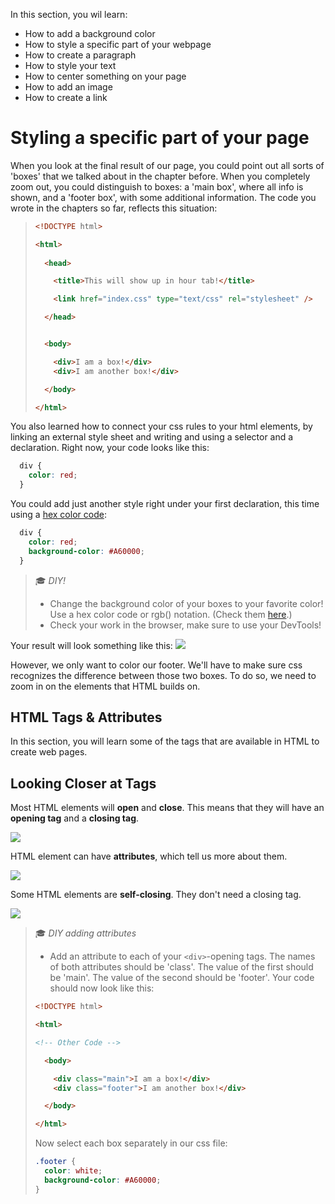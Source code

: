 In this section, you wil learn:

* How to add a background color
* How to style a specific part of your webpage
* How to create a paragraph
* How to style your text
* How to center something on your page
* How to add an image
* How to create a link

# Styling a specific part of your page
When you look at the final result of our page, you could point out all sorts of 'boxes' that we talked about in the chapter before. When you completely zoom out, you could distinguish to boxes: a 'main box', where all info is shown, and a 'footer box', with some additional information.
The code you wrote in the chapters so far, reflects this situation:

> ```html
> <!DOCTYPE html>
>
> <html>
>  
>   <head>
>
>     <title>This will show up in hour tab!</title>
>
>     <link href="index.css" type="text/css" rel="stylesheet" />
>
>   </head>
>
>
>   <body>
>
>     <div>I am a box!</div>
>     <div>I am another box!</div>
>
>   </body>
>
> </html>
> ```

You also learned how to connect your css rules to your html elements, by linking an external style sheet and writing and using a selector and a declaration. Right now, your code looks like this:

```css
  div {
    color: red;
  }
```

You could add just another style right under your first declaration, this time using a [hex color code](https://htmlcolorcodes.com/):

```css
  div {
    color: red;
    background-color: #A60000;
  }
```
> 🎓 _DIY!_
> * Change the background color of your boxes to your favorite color! Use a hex color code or rgb() notation. (Check them [here](https://htmlcolorcodes.com/).)
> * Check your work in the browser, make sure to use your DevTools!

Your result will look something like this: ![](https://cd.sseu.re/This_will_show_up_in_hour_tab__2018-09-04_14-57-31.png)

However, we only want to color our footer. We'll have to make sure css recognizes the difference between those two boxes. To do so, we need to zoom in on the elements that HTML builds on.

## HTML Tags & Attributes

In this section, you will learn some of the tags that are available in HTML to create web pages.

## Looking Closer at Tags

Most HTML elements will **open** and **close**. This means that they will have an **opening tag** and a **closing tag**.

[![](http://cd.sseu.re/20161126-xrvqv.png)](http://cd.sseu.re/20161126-xrvqv.png)

HTML element can have **attributes**, which tell us more about them.

[![](http://cd.sseu.re/20161126-not5n.png)](http://cd.sseu.re/20161126-not5n.png)

Some HTML elements are **self-closing**. They don't need a closing tag.

[![](http://cd.sseu.re/20161126-nh6e8.png)](http://cd.sseu.re/20161126-nh6e8.png)

> 🎓 _DIY adding attributes_
> * Add an attribute to each of your `<div>`-opening tags. The names of both attributes should be 'class'. The value of the first should be 'main'. The value of the second should be 'footer'. Your code should now look like this:
> ```html
> <!DOCTYPE html>
>
> <html>
>
> <!-- Other Code -->
>
>   <body>
>
>     <div class="main">I am a box!</div>
>     <div class="footer">I am another box!</div>
>
>   </body>
>
> </html>
> ```
>
> Now select each box separately in our css file: 
>
> ```css
> .footer {
>   color: white;
>   background-color: #A60000;
> }
>```



